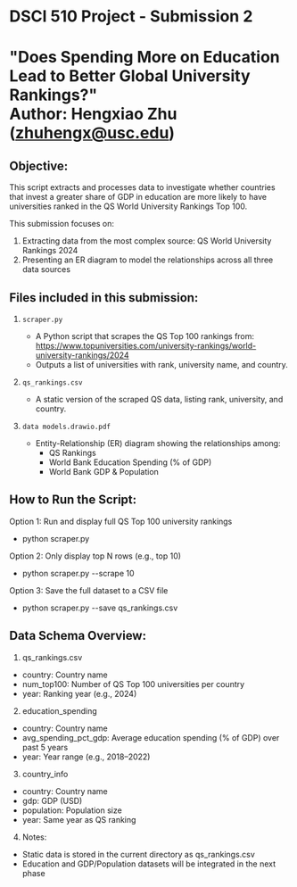 # DSCI 510 Project - Submission 2
"Does Spending More on Education Lead to Better Global University Rankings?"  
Author: Hengxiao Zhu (zhuhengx@usc.edu)
============================================================================

## Objective:

This script extracts and processes data to investigate whether countries that invest a greater share of GDP in education are more likely to have universities ranked in the QS World University Rankings Top 100.

This submission focuses on:
1. Extracting data from the most complex source: QS World University Rankings 2024
2. Presenting an ER diagram to model the relationships across all three data sources


## Files included in this submission:

1. `scraper.py`
   - A Python script that scrapes the QS Top 100 rankings from:
     https://www.topuniversities.com/university-rankings/world-university-rankings/2024
   - Outputs a list of universities with rank, university name, and country.

2. `qs_rankings.csv`
   - A static version of the scraped QS data, listing rank, university, and country.

3. `data models.drawio.pdf`
   - Entity-Relationship (ER) diagram showing the relationships among:
     - QS Rankings
     - World Bank Education Spending (% of GDP)
     - World Bank GDP & Population


## How to Run the Script:

Option 1: Run and display full QS Top 100 university rankings
- python scraper.py

Option 2: Only display top N rows (e.g., top 10)
- python scraper.py --scrape 10

Option 3: Save the full dataset to a CSV file
- python scraper.py --save qs_rankings.csv

## Data Schema Overview:

1. qs_rankings.csv
- country: Country name
- num_top100: Number of QS Top 100 universities per country
- year: Ranking year (e.g., 2024)

2. education_spending
- country: Country name
- avg_spending_pct_gdp: Average education spending (% of GDP) over past 5 years
- year: Year range (e.g., 2018–2022)

3. country_info
- country: Country name
- gdp: GDP (USD)
- population: Population size
- year: Same year as QS ranking

4. Notes:
- Static data is stored in the current directory as qs_rankings.csv  
- Education and GDP/Population datasets will be integrated in the next phase  


